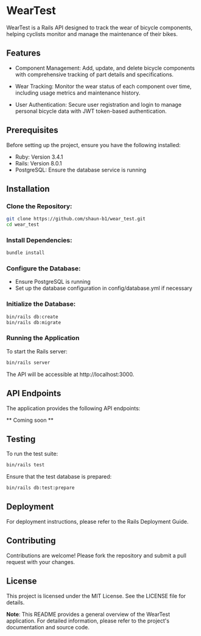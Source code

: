 # WearTest

WearTest is a Rails API designed to track the wear of bicycle components, helping cyclists monitor and manage the maintenance of their bikes.

## Features

- Component Management: Add, update, and delete bicycle components with comprehensive tracking of part details and specifications.

- Wear Tracking: Monitor the wear status of each component over time, including usage metrics and maintenance history.

- User Authentication: Secure user registration and login to manage personal bicycle data with JWT token-based authentication.

## Prerequisites

Before setting up the project, ensure you have the following installed:

- Ruby: Version 3.4.1
- Rails: Version 8.0.1
- PostgreSQL: Ensure the database service is running

## Installation

### Clone the Repository:

```bash
git clone https://github.com/shaun-b1/wear_test.git
cd wear_test
```

### Install Dependencies:

```bash
bundle install
```

### Configure the Database:

- Ensure PostgreSQL is running
- Set up the database configuration in config/database.yml if necessary

### Initialize the Database:

```bash
bin/rails db:create
bin/rails db:migrate
```

### Running the Application

To start the Rails server:

```bash
bin/rails server
```

The API will be accessible at http://localhost:3000.

## API Endpoints

The application provides the following API endpoints:

** Coming soon **

## Testing

To run the test suite:

```bash
bin/rails test
```

Ensure that the test database is prepared:

```bash
bin/rails db:test:prepare
```

## Deployment

For deployment instructions, please refer to the Rails Deployment Guide.

## Contributing

Contributions are welcome! Please fork the repository and submit a pull request with your changes.

## License

This project is licensed under the MIT License. See the LICENSE file for details.

**Note**: This README provides a general overview of the WearTest application. For detailed information, please refer to the project's documentation and source code.
